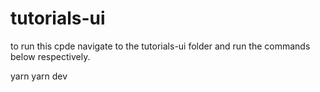 # tutorials-ui

to run this cpde navigate to the tutorials-ui folder and run the commands below respectively.

yarn
yarn dev
